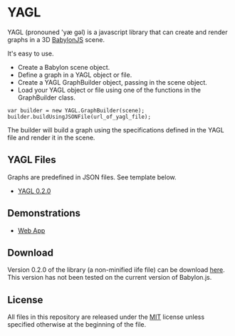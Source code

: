 # YAGL

YAGL (pronouned 'yæ gəl) is a javascript library that can create and render graphs in a 3D [BabylonJS](http://babylonjs.com) scene.  

It's easy to use.

- Create a Babylon scene object.
- Define a graph in a YAGL object or file.
- Create a YAGL GraphBuilder object, passing in the scene object.
- Load your YAGL object or file using one of the functions in the GraphBuilder class.

```
var builder = new YAGL.GraphBuilder(scene);
builder.buildUsingJSONFile(url_of_yagl_file);
```

The builder will build a graph using the specifications defined in the YAGL file and render it in the scene.

## YAGL Files

Graphs are predefined in JSON files.  See template below.

- [YAGL 0.2.0](https://github.com/erimcg/YAGL/blob/master/doc/templates/0.2.0.yagl)

## Demonstrations

- [Web App](http://n0code.net/yagl/demo/basic/)

## Download

Version 0.2.0 of the library (a non-minified iife file) can be download [here](https://github.com/erimcg/YAGL/blob/master/dist/0-2-0/yagl.js).  This version has not been tested on the current version of Babylon.js.

## License
All files in this repository are released under the [MIT](https://opensource.org/licenses/MIT) license unless
specified otherwise at the beginning of the file.

